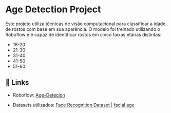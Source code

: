 
# Age Detection Project

Este projeto utiliza técnicas de visão computacional para classificar a idade de rostos com base em sua aparência. O modelo foi treinado utilizando o Roboflow e é capaz de identificar rostos em cinco faixas etárias distintas:

- 18-20
- 21-30
- 31-40
- 41-50
- 51-60
## 🔗 Links
- Roboflow: [Age-Detecion](https://universe.roboflow.com/melissa-y6dfd/age-detection-4ttq9/model/2)

- Datasets utilizados: [Face Recognition Dataset](https://www.kaggle.com/datasets/trainingdatapro/age-detection-human-faces-18-60-years) | [facial age](https://www.kaggle.com/datasets/frabbisw/facial-age)

